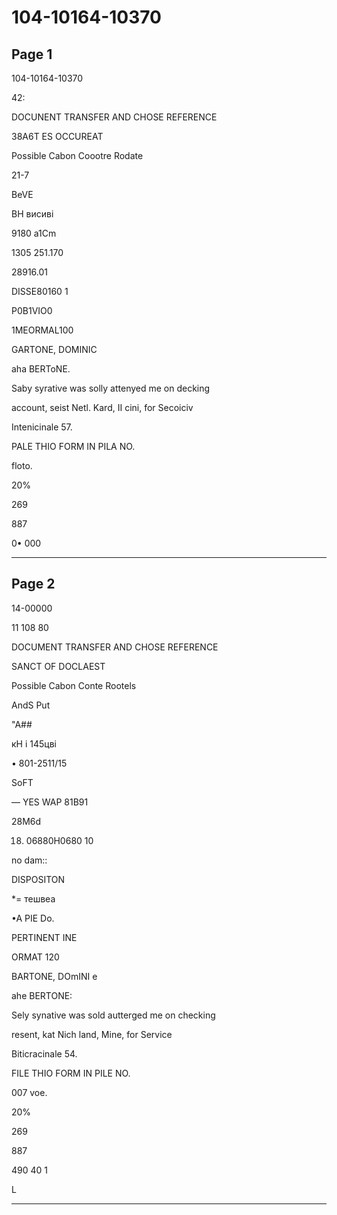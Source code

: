 # 104-10164-10370

## Page 1

104-10164-10370

42:

DOCUNENT TRANSFER AND CHOSE REFERENCE

38A6T ES OCCUREAT

Possible Cabon Coootre Rodate

21-7

BeVE

ВН висиві

9180 a1Cm

1305 251.170

28916.01

DISSE80160 1

P0B1VIO0

1MEORMAL100

GARTONE, DOMINIC

aha BERToNE.

Saby syrative was solly attenyed me on decking

account, seist Netl. Kard, II cini, for Secoiciv

Intenicinale 57.

PALE THIO FORM IN PILA NO.

floto.

20%

269

887

0• 000

---

## Page 2

14-00000

11 108 80

DOCUMENT TRANSFER AND CHOSE REFERENCE

SANCT OF DOCLAEST

Possible Cabon Conte Rootels

AndS Put

"A##

кН і 145цві

• 801-2511/15

SoFT

— YES WAP 81B91

28M6d

18. 06880H0680 10

no dam::

DISPOSITON

*= тешвеа

•A PIE Do.

PERTINENT INE

ORMAT 120

BARTONE, DOmINI e

ahe BERTONE:

Sely synative was sold autterged me on checking

resent, kat Nich land, Mine, for Service

Biticracinale 54.

FILE THIO FORM IN PILE NO.

007 voe.

20%

269

887

490 40 1

L

---

